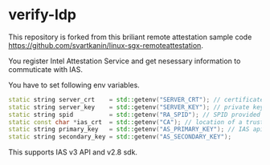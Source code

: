 # verify-ldp
This repository is forked from this briliant remote attestation sample code https://github.com/svartkanin/linux-sgx-remoteattestation.


You register Intel Attestation Service and get nesessary information to commuticate with IAS.

You have to set following env variables.

```c++
static string server_crt    = std::getenv("SERVER_CRT"); // certificate for the HTTPS connection between the SP and the App
static string server_key    = std::getenv("SERVER_KEY"); // private key for the HTTPS connection
static string spid          = std::getenv("RA_SPID"); // SPID provided by Intel after registration for the IAS service
static const char *ias_crt  = std::getenv("CA"); // location of a trusted Attestation Report Signing CA Certificate
static string primary_key   = std::getenv("AS_PRIMARY_KEY"); // IAS api key
static string secondary_key = std::getenv("AS_SECONDARY_KEY");
```

This supports IAS v3 API and v2.8 sdk.
